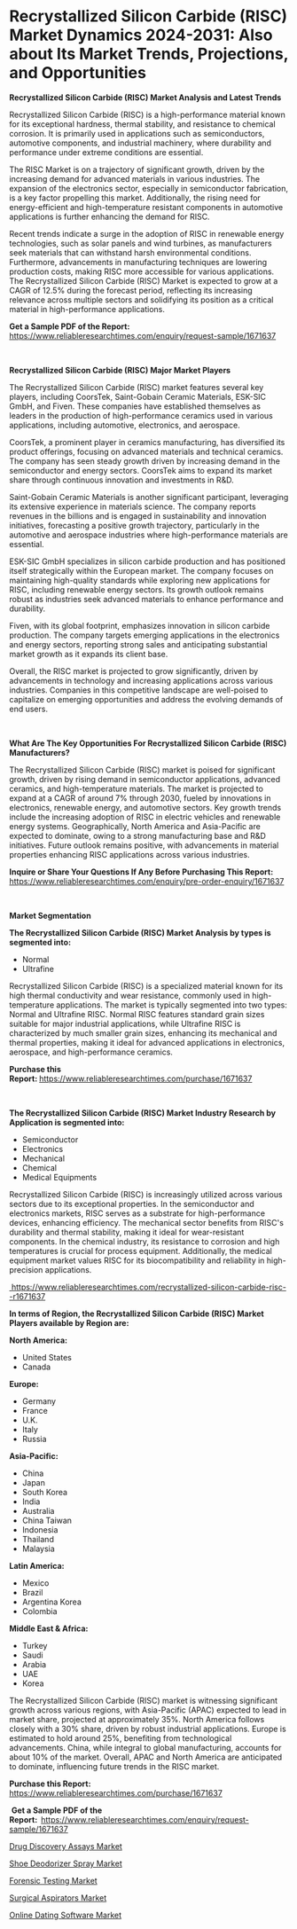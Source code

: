 <p><h1>Recrystallized Silicon Carbide (RISC) Market Dynamics 2024-2031: Also about Its Market Trends, Projections, and Opportunities</h1></p><p><strong>Recrystallized Silicon Carbide (RISC) Market Analysis and Latest Trends</strong></p>
<p><p>Recrystallized Silicon Carbide (RISC) is a high-performance material known for its exceptional hardness, thermal stability, and resistance to chemical corrosion. It is primarily used in applications such as semiconductors, automotive components, and industrial machinery, where durability and performance under extreme conditions are essential. </p><p>The RISC Market is on a trajectory of significant growth, driven by the increasing demand for advanced materials in various industries. The expansion of the electronics sector, especially in semiconductor fabrication, is a key factor propelling this market. Additionally, the rising need for energy-efficient and high-temperature resistant components in automotive applications is further enhancing the demand for RISC. </p><p>Recent trends indicate a surge in the adoption of RISC in renewable energy technologies, such as solar panels and wind turbines, as manufacturers seek materials that can withstand harsh environmental conditions. Furthermore, advancements in manufacturing techniques are lowering production costs, making RISC more accessible for various applications. The Recrystallized Silicon Carbide (RISC) Market is expected to grow at a CAGR of 12.5% during the forecast period, reflecting its increasing relevance across multiple sectors and solidifying its position as a critical material in high-performance applications.</p></p>
<p><strong>Get a Sample PDF of the Report:&nbsp;</strong> <a href="https://www.reliableresearchtimes.com/enquiry/request-sample/1671637?utm_campaign=1287&utm_medium=2&utm_source=Github&utm_content=ia&utm_term=10102024&utm_id=recrystallized-silicon-carbide-risc">https://www.reliableresearchtimes.com/enquiry/request-sample/1671637</a></p>
<p>&nbsp;</p>
<p><strong>Recrystallized Silicon Carbide (RISC) Major Market Players</strong></p>
<p><p>The Recrystallized Silicon Carbide (RISC) market features several key players, including CoorsTek, Saint-Gobain Ceramic Materials, ESK-SIC GmbH, and Fiven. These companies have established themselves as leaders in the production of high-performance ceramics used in various applications, including automotive, electronics, and aerospace.</p><p>CoorsTek, a prominent player in ceramics manufacturing, has diversified its product offerings, focusing on advanced materials and technical ceramics. The company has seen steady growth driven by increasing demand in the semiconductor and energy sectors. CoorsTek aims to expand its market share through continuous innovation and investments in R&D.</p><p>Saint-Gobain Ceramic Materials is another significant participant, leveraging its extensive experience in materials science. The company reports revenues in the billions and is engaged in sustainability and innovation initiatives, forecasting a positive growth trajectory, particularly in the automotive and aerospace industries where high-performance materials are essential.</p><p>ESK-SIC GmbH specializes in silicon carbide production and has positioned itself strategically within the European market. The company focuses on maintaining high-quality standards while exploring new applications for RISC, including renewable energy sectors. Its growth outlook remains robust as industries seek advanced materials to enhance performance and durability.</p><p>Fiven, with its global footprint, emphasizes innovation in silicon carbide production. The company targets emerging applications in the electronics and energy sectors, reporting strong sales and anticipating substantial market growth as it expands its client base.</p><p>Overall, the RISC market is projected to grow significantly, driven by advancements in technology and increasing applications across various industries. Companies in this competitive landscape are well-poised to capitalize on emerging opportunities and address the evolving demands of end users.</p></p>
<p>&nbsp;</p>
<p><strong>What Are The Key Opportunities For Recrystallized Silicon Carbide (RISC) Manufacturers?</strong></p>
<p><p>The Recrystallized Silicon Carbide (RISC) market is poised for significant growth, driven by rising demand in semiconductor applications, advanced ceramics, and high-temperature materials. The market is projected to expand at a CAGR of around 7% through 2030, fueled by innovations in electronics, renewable energy, and automotive sectors. Key growth trends include the increasing adoption of RISC in electric vehicles and renewable energy systems. Geographically, North America and Asia-Pacific are expected to dominate, owing to a strong manufacturing base and R&D initiatives. Future outlook remains positive, with advancements in material properties enhancing RISC applications across various industries.</p></p>
<p><strong>Inquire or Share Your Questions If Any Before Purchasing This Report:</strong> <a href="https://www.reliableresearchtimes.com/enquiry/pre-order-enquiry/1671637?utm_campaign=1287&utm_medium=2&utm_source=Github&utm_content=ia&utm_term=10102024&utm_id=recrystallized-silicon-carbide-risc">https://www.reliableresearchtimes.com/enquiry/pre-order-enquiry/1671637</a></p>
<p>&nbsp;</p>
<p><strong>Market Segmentation</strong></p>
<p><strong>The Recrystallized Silicon Carbide (RISC) Market Analysis by types is segmented into:</strong></p>
<p><ul><li>Normal</li><li>Ultrafine</li></ul></p>
<p><p>Recrystallized Silicon Carbide (RISC) is a specialized material known for its high thermal conductivity and wear resistance, commonly used in high-temperature applications. The market is typically segmented into two types: Normal and Ultrafine RISC. Normal RISC features standard grain sizes suitable for major industrial applications, while Ultrafine RISC is characterized by much smaller grain sizes, enhancing its mechanical and thermal properties, making it ideal for advanced applications in electronics, aerospace, and high-performance ceramics.</p></p>
<p><strong>Purchase this Report:&nbsp;</strong><a href="https://www.reliableresearchtimes.com/purchase/1671637?utm_campaign=1287&utm_medium=2&utm_source=Github&utm_content=ia&utm_term=10102024&utm_id=recrystallized-silicon-carbide-risc">https://www.reliableresearchtimes.com/purchase/1671637</a></p>
<p>&nbsp;</p>
<p><strong>The Recrystallized Silicon Carbide (RISC) Market Industry Research by Application is segmented into:</strong></p>
<p><ul><li>Semiconductor</li><li>Electronics</li><li>Mechanical</li><li>Chemical</li><li>Medical Equipments</li></ul></p>
<p><p>Recrystallized Silicon Carbide (RISC) is increasingly utilized across various sectors due to its exceptional properties. In the semiconductor and electronics markets, RISC serves as a substrate for high-performance devices, enhancing efficiency. The mechanical sector benefits from RISC's durability and thermal stability, making it ideal for wear-resistant components. In the chemical industry, its resistance to corrosion and high temperatures is crucial for process equipment. Additionally, the medical equipment market values RISC for its biocompatibility and reliability in high-precision applications.</p></p>
<p><a href="https://www.reliableresearchtimes.com/recrystallized-silicon-carbide-risc--r1671637?utm_campaign=1287&utm_medium=2&utm_source=Github&utm_content=ia&utm_term=10102024&utm_id=recrystallized-silicon-carbide-risc">&nbsp;https://www.reliableresearchtimes.com/recrystallized-silicon-carbide-risc--r1671637</a></p>
<p><strong>In terms of Region, the Recrystallized Silicon Carbide (RISC) Market Players available by Region are:</strong></p>
<p>
    <p> <strong> North America: </strong>
        <ul>
            <li>United States</li>
            <li>Canada</li>
        </ul>
        </p> 
    <p> <strong> Europe: </strong>
        <ul>
            <li>Germany</li>
            <li>France</li>
            <li>U.K.</li>
            <li>Italy</li>
            <li>Russia</li>
        </ul>
        </p> 
    <p> <strong> Asia-Pacific: </strong>
        <ul>
            <li>China</li>
            <li>Japan</li>
            <li>South Korea</li>
            <li>India</li>
            <li>Australia</li>
            <li>China Taiwan</li>
            <li>Indonesia</li>
            <li>Thailand</li>
            <li>Malaysia</li>
        </ul>
        </p> 
    <p> <strong> Latin America: </strong>
        <ul>
            <li>Mexico</li>
            <li>Brazil</li>
            <li>Argentina Korea</li>
            <li>Colombia</li>
        </ul>
        </p> 
    <p> <strong> Middle East & Africa: </strong>
        <ul>
            <li>Turkey</li>
            <li>Saudi</li>
            <li>Arabia</li>
            <li>UAE</li>
            <li>Korea</li>
        </ul>
    </p>
    </p>
<p><p>The Recrystallized Silicon Carbide (RISC) market is witnessing significant growth across various regions, with Asia-Pacific (APAC) expected to lead in market share, projected at approximately 35%. North America follows closely with a 30% share, driven by robust industrial applications. Europe is estimated to hold around 25%, benefiting from technological advancements. China, while integral to global manufacturing, accounts for about 10% of the market. Overall, APAC and North America are anticipated to dominate, influencing future trends in the RISC market.</p></p>
<p><strong>Purchase this Report: </strong><a href="https://www.reliableresearchtimes.com/purchase/1671637?utm_campaign=1287&utm_medium=2&utm_source=Github&utm_content=ia&utm_term=10102024&utm_id=recrystallized-silicon-carbide-risc">https://www.reliableresearchtimes.com/purchase/1671637</a></p>
<p>&nbsp;<strong>Get a Sample PDF of the Report:&nbsp;&nbsp;</strong><a href="https://www.reliableresearchtimes.com/enquiry/request-sample/1671637?utm_campaign=1287&utm_medium=2&utm_source=Github&utm_content=ia&utm_term=10102024&utm_id=recrystallized-silicon-carbide-risc">https://www.reliableresearchtimes.com/enquiry/request-sample/1671637</a></p>
<p><strong></strong></p>
<p><p><a href="https://www.linkedin.com/pulse/drug-discovery-assays-market-size-share-growth-analysis-akffe?utm_campaign=1287&utm_medium=2&utm_source=Github&utm_content=ia&utm_term=10102024&utm_id=recrystallized-silicon-carbide-risc">Drug Discovery Assays Market</a></p><p><a href="https://www.linkedin.com/pulse/global-shoe-deodorizer-spray-market-trends-analysis-future-fv4ye?utm_campaign=1287&utm_medium=2&utm_source=Github&utm_content=ia&utm_term=10102024&utm_id=recrystallized-silicon-carbide-risc">Shoe Deodorizer Spray Market</a></p><p><a href="https://www.linkedin.com/pulse/charting-future-comprehensive-analysis-global-forensic-testing-5ihtf?utm_campaign=1287&utm_medium=2&utm_source=Github&utm_content=ia&utm_term=10102024&utm_id=recrystallized-silicon-carbide-risc">Forensic Testing Market</a></p><p><a href="https://www.linkedin.com/pulse/driving-forces-global-surgical-aspirators-market-trends-applications-ovpme?utm_campaign=1287&utm_medium=2&utm_source=Github&utm_content=ia&utm_term=10102024&utm_id=recrystallized-silicon-carbide-risc">Surgical Aspirators Market</a></p><p><a href="https://www.linkedin.com/pulse/opportunities-challenges-online-dating-software-market-4tjwe?utm_campaign=1287&utm_medium=2&utm_source=Github&utm_content=ia&utm_term=10102024&utm_id=recrystallized-silicon-carbide-risc">Online Dating Software Market</a></p></p>